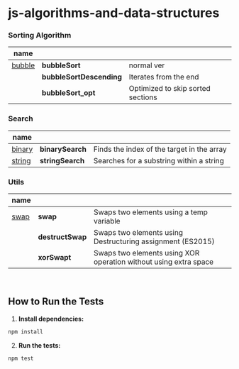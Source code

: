 # js-algorithms-and-data-structures

### Sorting Algorithm

| name                         |                          |                                   |
| ---------------------------- | ------------------------ | --------------------------------- |
| [bubble](./src/sort/bubble/) | **bubbleSort**           | normal ver                        |
|                              | **bubbleSortDescending** | Iterates from the end             |
|                              | **bubbleSort_opt**       | Optimized to skip sorted sections |

### Search

| name                                 |                  |                                            |
| ------------------------------------ | ---------------- | ------------------------------------------ |
| [binary](./src/search/binarySearch/) | **binarySearch** | Finds the index of the target in the array |
| [string](./src/search/stringSearch/) | **stringSearch** | Searches for a substring within a string   |

### Utils

| name                      |                  |                                                                  |
| ------------------------- | ---------------- | ---------------------------------------------------------------- |
| [swap](./src/utils/swap/) | **swap**         | Swaps two elements using a temp variable                         |
|                           | **destructSwap** | Swaps two elements using Destructuring assignment (ES2015)       |
|                           | **xorSwapt**     | Swaps two elements using XOR operation without using extra space |

<br>

## How to Run the Tests

1. **Install dependencies:**

```bash
npm install
```

2. **Run the tests:**

```bash
npm test
```
